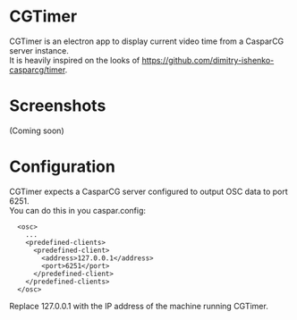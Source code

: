 # CGTimer
CGTimer is an electron app to display current video time from a CasparCG server instance.  
It is heavily inspired on the looks of https://github.com/dimitry-ishenko-casparcg/timer.

# Screenshots
(Coming soon)

# Configuration
CGTimer expects a CasparCG server configured to output OSC data to port 6251.  
You can do this in you caspar.config:

```
  <osc>
    ...
    <predefined-clients>
      <predefined-client>
        <address>127.0.0.1</address>
        <port>6251</port>
      </predefined-client>
    </predefined-clients>
  </osc>
```

Replace 127.0.0.1 with the IP address of the machine running CGTimer.